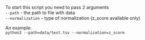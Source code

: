 To start this script you need to pass 2 arguments  
`--path` - the path to file with data  
`--normalization` - type of normalization (z_score available only)  

An example:  
`python3 --path=data/test.tsv --normalization=z_score`

